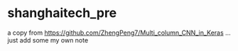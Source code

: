 # shanghaitech_pre


 a copy from https://github.com/ZhengPeng7/Multi_column_CNN_in_Keras  …
 just add some my own note

